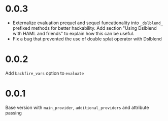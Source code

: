 # 0.0.3

- Externalize evaluation prequel and sequel funcationality into `_dslblend_`
  prefixed methods for better hackability. Add section "Using Dslblend with HAML
  and friends" to explain how this can be useful.
- Fix a bug that prevented the use of double splat operator with Dslblend

# 0.0.2

Add `backfire_vars` option to `evaluate`

# 0.0.1

Base version with `main_provider`, `additional_providers` and attribute passing
